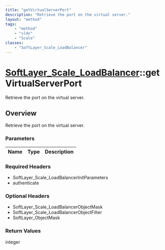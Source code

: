```yaml
---
title: "getVirtualServerPort"
description: "Retrieve the port on the virtual server."
layout: "method"
tags:
    - "method"
    - "sldn"
    - "Scale"
classes:
    - "SoftLayer_Scale_LoadBalancer"
---
```

# [SoftLayer_Scale_LoadBalancer](/reference/services/SoftLayer_Scale_LoadBalancer)::getVirtualServerPort

Retrieve the port on the virtual server.


## Overview 
Retrieve the port on the virtual server.

### Parameters 
|Name | Type | Description |
| --- | --- | --- |


### Required Headers
* SoftLayer_Scale_LoadBalancerInitParameters
* authenticate

### Optional Headers
* SoftLayer_Scale_LoadBalancerObjectMask
* SoftLayer_Scale_LoadBalancerObjectFilter
* SoftLayer_ObjectMask

### Return Values
integer

